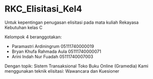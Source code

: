 # RKC_Elisitasi_Kel4

Untuk kepentingan penugasan elisitasi pada mata kuliah Rekayasa Kebutuhan kelas C

Kelompok 4 beranggotakan:
* Paramastri Ardiningrum 05111740000019
* Bryan Khufa Rahmada Aula 05111740000071
* Arini Indah Nur Fuadah 05111740007003

Dengan topik: Sistem Transaksional Toko Buku Online (Gramedia)
Kami menggunakan teknik elisitasi: Wawancara dan Kuesioner
